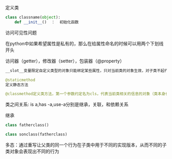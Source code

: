 定义类

```Python
class classname(object):
	def __init__()  ：  初始化函数
```

访问可见性问题

在python中如果希望属性是私有的，那么在给属性命名的时候可以用两个下划线开头

访问器（getter），修改器（setter），包装器（@property）

  

```Python
__slot__变量限定自定义类型的对象只能绑定某些属性，只对当前类的对象生效，对子类不起作用
```

```Python
@staticmethod
定义静态方法
```

```Python
@classmethod定义类方法，第一个参数约定名为cls，代表当前类相关的信息的对象（类本身也是对象，，有的地方成为类的元数据对象）
```

类之间关系: is a,has -a,use-a分别是继承，关联，和依赖关系

继承

```Python
class fatherclass()

class sonclass(fatherclass)
```

多态：通过重写让父类的同一个行为在子类中用于不同的实现版本，从而不同的子类对象会表现出不同的行为